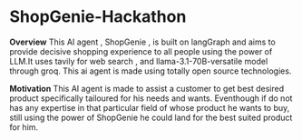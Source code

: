 # ShopGenie-Hackathon
**Overview**
This AI agent , ShopGenie , is built on langGraph and aims to provide decisive shopping experience to all people using the power of LLM.It uses tavily for web search , and llama-3.1-70B-versatile model through groq. This ai agent is made using totally open source technologies.

**Motivation**
This AI agent is made to assist a customer to get best desired product specifically tailoured for his needs and wants. Eventhough if do not has any expertise in that particular field of whose product he wants to buy, still using the power of ShopGenie he could land for the best suited product for him.
